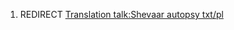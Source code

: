 1.  REDIRECT [Translation talk:Shevaar autopsy
    txt/pl](Translation_talk:Shevaar_autopsy_txt/pl "wikilink")